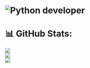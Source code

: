 # ![Python](https://img.shields.io/badge/python-3670A0?style=flat&logo=python&logoColor=ffdd54) developer

# 📊 GitHub Stats:
![](https://github-readme-stats.vercel.app/api?username=GeekchanskiY&theme=dark&hide_border=false&include_all_commits=false&count_private=false)<br/>
![](https://github-readme-streak-stats.herokuapp.com/?user=GeekchanskiY&theme=dark&hide_border=false)<br/>
![](https://github-readme-stats.vercel.app/api/top-langs/?username=GeekchanskiY&theme=dark&hide_border=false&include_all_commits=false&count_private=false&layout=compact)
